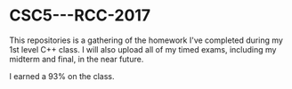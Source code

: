 # CSC5---RCC-2017
 This repositories is a gathering of the homework I've completed during my 1st level C++ class. I will also 
 upload all of my timed exams, including my midterm and final, in the near future.
 
 I earned a 93% on the class. 
